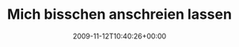 ---
retweeted: false
source: <a href="http://twitter.com" rel="nofollow">Twitter Web Client</a>
entities:
  hashtags: []
  symbols: []
  user_mentions:
  - name: Florian Gilcher (@skade@hachyderm.io)
    screen_name: Argorak
    indices:
    - '69'
    - '77'
    id_str: '27227212'
    id: '27227212'
  urls: []
display_text_range:
- '0'
- '132'
favorite_count: '0'
id_str: '5646089887'
truncated: false
retweet_count: '0'
id: '5646089887'
created_at: Thu Nov 12 10:40:26 +0000 2009
favorited: false
full_text: 'Mich bisschen anschreien lassen. Saosin Live - entdeckt bei Spotify. [@argorak](https://twitter.com/argorak):
  Wäre wieder ein Fall für ''Female Frontended Screamo''.'
lang: de
tags:
- pesos:twitter
date: '2009-11-12T10:40:26+00:00'
src: https://twitter.com/bascht/status/5646089887
original_url: https://twitter.com/bascht/status/5646089887
type: twitter_tweet
text: 'Mich bisschen anschreien lassen. Saosin Live - entdeckt bei Spotify. [@argorak](https://twitter.com/argorak):
  Wäre wieder ein Fall für ''Female Frontended Screamo''.'
title: Mich bisschen anschreien lassen

---